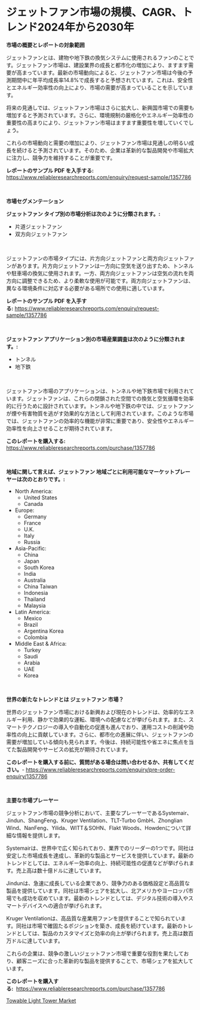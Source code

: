<p><h1>ジェットファン市場の規模、CAGR、トレンド2024年から2030年</h1></p><p><strong>市場の概要とレポートの対象範囲</strong></p>
<p><p>ジェットファンとは、建物や地下鉄の換気システムに使用されるファンのことです。ジェットファン市場は、建設業界の成長と都市化の増加により、ますます需要が高まっています。最新の市場動向によると、ジェットファン市場は今後の予測期間中に年平均成長率14.8%で成長すると予想されています。これは、安全性とエネルギー効率性の向上により、市場の需要が高まっていることを示しています。</p><p>将来の見通しでは、ジェットファン市場はさらに拡大し、新興国市場での需要も増加すると予測されています。さらに、環境規制の厳格化やエネルギー効率性の重要性の高まりにより、ジェットファン市場はますます重要性を増していくでしょう。</p><p>これらの市場動向と需要の増加により、ジェットファン市場は見通しの明るい成長を続けると予測されています。そのため、企業は革新的な製品開発や市場拡大に注力し、競争力を維持することが重要です。</p></p>
<p><strong>レポートのサンプル PDF を入手する:</strong> <a href="https://www.reliableresearchreports.com/enquiry/request-sample/1357786">https://www.reliableresearchreports.com/enquiry/request-sample/1357786</a></p>
<p>&nbsp;</p>
<p><strong>市場セグメンテーション</strong></p>
<p><strong>ジェットファン タイプ別の市場分析は次のように分類されます。:</strong></p>
<p><ul><li>片道ジェットファン</li><li>双方向ジェットファン</li></ul></p>
<p>&nbsp;</p>
<p><p>ジェットファンの市場タイプには、片方向ジェットファンと両方向ジェットファンがあります。片方向ジェットファンは一方向に空気を送り出すため、トンネルや駐車場の換気に使用されます。一方、両方向ジェットファンは空気の流れを両方向に調整できるため、より柔軟な使用が可能です。両方向ジェットファンは、異なる環境条件に対応する必要がある場所での使用に適しています。</p></p>
<p><strong>レポートのサンプル PDF を入手する:</strong>&nbsp;<a href="https://www.reliableresearchreports.com/enquiry/request-sample/1357786">https://www.reliableresearchreports.com/enquiry/request-sample/1357786</a></p>
<p>&nbsp;</p>
<p><strong> ジェットファン アプリケーション別の市場産業調査は次のように分類されます。:</strong></p>
<p><ul><li>トンネル</li><li>地下鉄</li></ul></p>
<p>&nbsp;</p>
<p><p>ジェットファン市場のアプリケーションは、トンネルや地下鉄市場で利用されています。ジェットファンは、これらの閉鎖された空間での換気と空気循環を効率的に行うために設計されています。トンネルや地下鉄の中では、ジェットファンが煙や有害物質を逃がす効果的な方法として利用されています。このような市場では、ジェットファンの効率的な機能が非常に重要であり、安全性やエネルギー効率性を向上させることが期待されています。</p></p>
<p><strong>このレポートを購入する:</strong>&nbsp; <a href="https://www.reliableresearchreports.com/purchase/1357786">https://www.reliableresearchreports.com/purchase/1357786</a></p>
<p>&nbsp;</p>
<p><strong>地域に関して言えば、ジェットファン 地域ごとに利用可能なマーケットプレーヤーは次のとおりです。:</strong></p>
<p><ul>
    <li>
        North America:
        <ul>
            <li>United States</li>
            <li>Canada</li>
        </ul>
    </li>
    <li>
        Europe:
        <ul>
            <li>Germany</li>
            <li>France</li>
            <li>U.K.</li>
            <li>Italy</li>
            <li>Russia</li>
        </ul>
    </li>
    <li>
        Asia-Pacific:
        <ul>
            <li>China</li>
            <li>Japan</li>
            <li>South Korea</li>
            <li>India</li>
            <li>Australia</li>
            <li>China Taiwan</li>
            <li>Indonesia</li>
            <li>Thailand</li>
            <li>Malaysia</li>
        </ul>
    </li>
    <li>
        Latin America:
        <ul>
            <li>Mexico</li>
            <li>Brazil</li>
            <li>Argentina Korea</li>
            <li>Colombia</li>
        </ul>
    </li>
    <li>
        Middle East & Africa:
        <ul>
            <li>Turkey</li>
            <li>Saudi</li>
            <li>Arabia</li>
            <li>UAE</li>
            <li>Korea</li>
        </ul>
    </li>
    </ul></p>
<p>&nbsp;</p>
<p><strong>世界の新たなトレンドとは ジェットファン 市場？</strong></p>
<p><p>世界のジェットファン市場における新興および現在のトレンドは、効率的なエネルギー利用、静かで効果的な運転、環境への配慮などが挙げられます。また、スマートテクノロジーの導入や自動化の促進も進んでおり、運用コストの削減や効率性の向上に貢献しています。さらに、都市化の進展に伴い、ジェットファンの需要が増加している傾向も見られます。今後は、持続可能性や省エネに焦点を当てた製品開発やサービスの拡充が期待されています。</p></p>
<p><strong>このレポートを購入する前に、質問がある場合は問い合わせるか、共有してください。</strong>- <a href="https://www.reliableresearchreports.com/enquiry/pre-order-enquiry/1357786">https://www.reliableresearchreports.com/enquiry/pre-order-enquiry/1357786</a></p>
<p>&nbsp;</p>
<p><strong>主要な市場プレーヤー</strong></p>
<p><p>ジェットファン市場の競争分析において、主要なプレーヤーであるSystemair、Jindun、ShangFeng、Kruger Ventilation、TLT-Turbo GmbH、Zhonglian Wind、NanFeng、Yilida、WITT＆SOHN、Flakt Woods、Howdenについて詳細な情報を提供します。</p><p>Systemairは、世界中で広く知られており、業界でのリーダーの1つです。同社は安定した市場成長を達成し、革新的な製品とサービスを提供しています。最新のトレンドとしては、エネルギー効率の向上、持続可能性の促進などが挙げられます。売上高は数十億ドルに達しています。</p><p>Jindunは、急速に成長している企業であり、競争力のある価格設定と高品質な製品を提供しています。同社は市場シェアを拡大し、北アメリカやヨーロッパ市場でも成功を収めています。最新のトレンドとしては、デジタル技術の導入やスマートデバイスへの適合が挙げられます。</p><p>Kruger Ventilationは、高品質な産業用ファンを提供することで知られています。同社は市場で確固たるポジションを築き、成長を続けています。最新のトレンドとしては、製品のカスタマイズと効率の向上が挙げられます。売上高は数百万ドルに達しています。</p><p>これらの企業は、競争の激しいジェットファン市場で重要な役割を果たしており、顧客ニーズに合った革新的な製品を提供することで、市場シェアを拡大しています。</p></p>
<p><strong>このレポートを購入する:</strong>&nbsp;&nbsp;<a href="https://www.reliableresearchreports.com/purchase/1357786">https://www.reliableresearchreports.com/purchase/1357786</a></p>
<p><p><a href="https://circular-yam-9b9.notion.site/Towable-Light-Tower-Market-Size-Share-Trends-Analysis-Report-By-Material-By-Type-By-End-user-B-a5b64b96fcf642eda2c93a06f36ded72">Towable Light Tower Market</a></p></p>